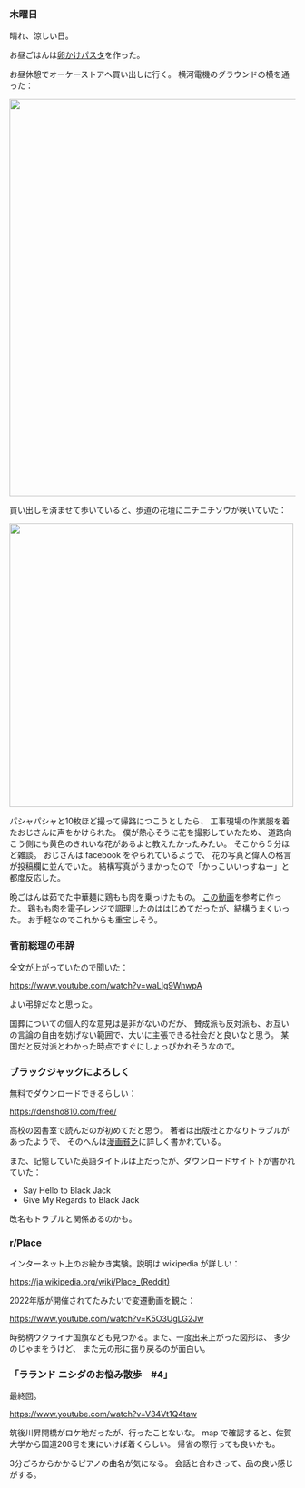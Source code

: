### 木曜日

晴れ、涼しい日。

お昼ごはんは[卵かけパスタ](https://youtu.be/IDu6xNv_8ss?t=666)を作った。

お昼休憩でオーケーストアへ買い出しに行く。
横河電機のグラウンドの横を通った：

<img src="https://i.imgur.com/1XhUMuR.jpg" width="700">

買い出しを済ませて歩いていると、歩道の花壇にニチニチソウが咲いていた：

<img src="https://i.imgur.com/wvIrkr0.jpg" width="500">

パシャパシャと10枚ほど撮って帰路につこうとしたら、
工事現場の作業服を着たおじさんに声をかけられた。
僕が熱心そうに花を撮影していたため、
道路向こう側にも黄色のきれいな花があるよと教えたかったみたい。
そこから５分ほど雑談。
おじさんは facebook をやられているようで、
花の写真と偉人の格言が投稿欄に並んでいた。
結構写真がうまかったので「かっこいいっすねー」と都度反応した。

晩ごはんは茹でた中華麺に鶏もも肉を乗っけたもの。
[この動画](https://www.youtube.com/watch?v=CG2rgvb5BeY)を参考に作った。
鶏もも肉を電子レンジで調理したのははじめてだったが、結構うまくいった。
お手軽なのでこれからも重宝しそう。

### 菅前総理の弔辞

全文が上がっていたので聞いた：

https://www.youtube.com/watch?v=waLIg9WnwpA

よい弔辞だなと思った。

国葬についての個人的な意見は是非がないのだが、
賛成派も反対派も、お互いの言論の自由を妨げない範囲で、大いに主張できる社会だと良いなと思う。
某国だと反対派とわかった時点ですぐにしょっぴかれそうなので。

### ブラックジャックによろしく

無料でダウンロードできるらしい：

https://densho810.com/free/

高校の図書室で読んだのが初めてだと思う。
著者は出版社とかなりトラブルがあったようで、
そのへんは[漫画貧乏](https://www.amazon.co.jp/%E6%BC%AB%E7%94%BB%E8%B2%A7%E4%B9%8F-%E4%BD%90%E8%97%A4-%E7%A7%80%E5%B3%B0/dp/4569803830)に詳しく書かれている。

また、記憶していた英語タイトルは上だったが、ダウンロードサイト下が書かれていた：

- Say Hello to Black Jack
- Give My Regards to Black Jack

改名もトラブルと関係あるのかも。

### r/Place

インターネット上のお絵かき実験。説明は wikipedia が詳しい：

https://ja.wikipedia.org/wiki/Place_(Reddit)

2022年版が開催されてたみたいで変遷動画を観た：

https://www.youtube.com/watch?v=K5O3UgLG2Jw

時勢柄ウクライナ国旗なども見つかる。また、一度出来上がった図形は、
多少のじゃまをうけど、
また元の形に揺り戻るのが面白い。

### 「ラランド ニシダのお悩み散歩　#4」

最終回。

https://www.youtube.com/watch?v=V34Vt1Q4taw

筑後川昇開橋がロケ地だったが、行ったことないな。
map で確認すると、佐賀大学から国道208号を東にいけば着くらしい。
帰省の際行っても良いかも。

3分ごろからかかるピアノの曲名が気になる。
会話と合わさって、品の良い感じがする。